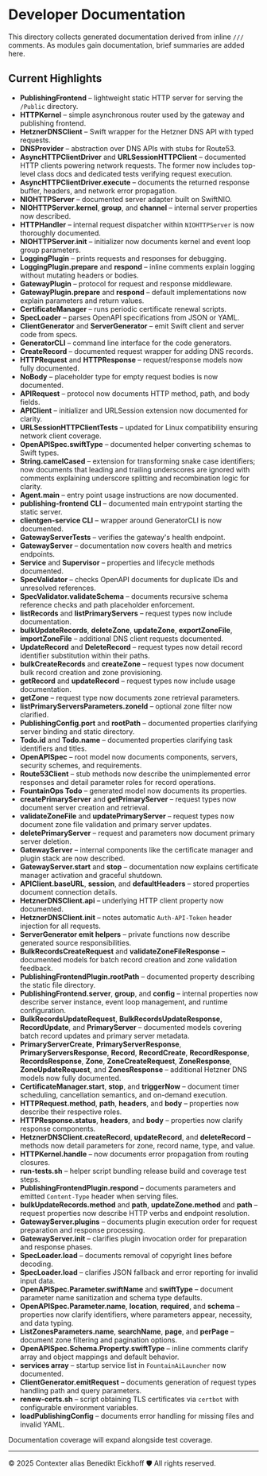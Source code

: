 # Developer Documentation

This directory collects generated documentation derived from inline `///` comments.
As modules gain documentation, brief summaries are added here.

## Current Highlights
- **PublishingFrontend** – lightweight static HTTP server for serving the `/Public` directory.
- **HTTPKernel** – simple asynchronous router used by the gateway and publishing frontend.
- **HetznerDNSClient** – Swift wrapper for the Hetzner DNS API with typed requests.
- **DNSProvider** – abstraction over DNS APIs with stubs for Route53.
- **AsyncHTTPClientDriver** and **URLSessionHTTPClient** – documented HTTP clients powering network requests. The former now includes top-level class docs and dedicated tests verifying request execution.
- **AsyncHTTPClientDriver.execute** – documents the returned response buffer, headers, and network error propagation.
- **NIOHTTPServer** – documented server adapter built on SwiftNIO.
- **NIOHTTPServer.kernel**, **group**, and **channel** – internal server properties now described.
- **HTTPHandler** – internal request dispatcher within `NIOHTTPServer` is now thoroughly documented.
- **NIOHTTPServer.init** – initializer now documents kernel and event loop group parameters.
- **LoggingPlugin** – prints requests and responses for debugging.
- **LoggingPlugin.prepare** and **respond** – inline comments explain logging without mutating headers or bodies.
- **GatewayPlugin** – protocol for request and response middleware.
- **GatewayPlugin.prepare** and **respond** – default implementations now explain parameters and return values.
- **CertificateManager** – runs periodic certificate renewal scripts.
- **SpecLoader** – parses OpenAPI specifications from JSON or YAML.
- **ClientGenerator** and **ServerGenerator** – emit Swift client and server code from specs.
- **GeneratorCLI** – command line interface for the code generators.
- **CreateRecord** – documented request wrapper for adding DNS records.
- **HTTPRequest** and **HTTPResponse** – request/response models now fully documented.
- **NoBody** – placeholder type for empty request bodies is now documented.
- **APIRequest** – protocol now documents HTTP method, path, and body fields.
- **APIClient** – initializer and URLSession extension now documented for clarity.
- **URLSessionHTTPClientTests** – updated for Linux compatibility ensuring network client coverage.
- **OpenAPISpec.swiftType** – documented helper converting schemas to Swift types.
- **String.camelCased** – extension for transforming snake case identifiers; now documents that leading and trailing underscores are ignored with comments explaining underscore splitting and recombination logic for clarity.
- **Agent.main** – entry point usage instructions are now documented.
- **publishing-frontend CLI** – documented main entrypoint starting the static server.
- **clientgen-service CLI** – wrapper around GeneratorCLI is now documented.
- **GatewayServerTests** – verifies the gateway's health endpoint.
- **GatewayServer** – documentation now covers health and metrics endpoints.
- **Service** and **Supervisor** – properties and lifecycle methods documented.
- **SpecValidator** – checks OpenAPI documents for duplicate IDs and unresolved references.
- **SpecValidator.validateSchema** – documents recursive schema reference checks and path placeholder enforcement.
- **listRecords** and **listPrimaryServers** – request types now include documentation.
- **bulkUpdateRecords**, **deleteZone**, **updateZone**, **exportZoneFile**, **importZoneFile** – additional DNS client requests documented.
- **UpdateRecord** and **DeleteRecord** – request types now detail record identifier substitution within their paths.
- **bulkCreateRecords** and **createZone** – request types now document bulk record creation and zone provisioning.
- **getRecord** and **updateRecord** – request types now include usage documentation.
- **getZone** – request type now documents zone retrieval parameters.
- **listPrimaryServersParameters.zoneId** – optional zone filter now clarified.
- **PublishingConfig.port** and **rootPath** – documented properties clarifying server binding and static directory.
- **Todo.id** and **Todo.name** – documented properties clarifying task identifiers and titles.
- **OpenAPISpec** – root model now documents components, servers, security schemes, and requirements.
- **Route53Client** – stub methods now describe the unimplemented error responses and detail parameter roles for record operations.
- **FountainOps Todo** – generated model now documents its properties.
- **createPrimaryServer** and **getPrimaryServer** – request types now document server creation and retrieval.
- **validateZoneFile** and **updatePrimaryServer** – request types now document zone file validation and primary server updates.
- **deletePrimaryServer** – request and parameters now document primary server deletion.
- **GatewayServer** – internal components like the certificate manager and plugin stack are now described.
- **GatewayServer.start** and **stop** – documentation now explains certificate manager activation and graceful shutdown.
- **APIClient.baseURL**, **session**, and **defaultHeaders** – stored properties document connection details.
- **HetznerDNSClient.api** – underlying HTTP client property now documented.
- **HetznerDNSClient.init** – notes automatic `Auth-API-Token` header injection for all requests.
- **ServerGenerator emit helpers** – private functions now describe generated source responsibilities.
- **BulkRecordsCreateRequest** and **validateZoneFileResponse** – documented models for batch record creation and zone validation feedback.
- **PublishingFrontendPlugin.rootPath** – documented property describing the static file directory.
- **PublishingFrontend.server**, **group**, and **config** – internal properties now describe server instance, event loop management, and runtime configuration.
- **BulkRecordsUpdateRequest**, **BulkRecordsUpdateResponse**, **RecordUpdate**, and **PrimaryServer** – documented models covering batch record updates and primary server metadata.
- **PrimaryServerCreate**, **PrimaryServerResponse**, **PrimaryServersResponse**, **Record**, **RecordCreate**, **RecordResponse**, **RecordsResponse**, **Zone**, **ZoneCreateRequest**, **ZoneResponse**, **ZoneUpdateRequest**, and **ZonesResponse** – additional Hetzner DNS models now fully documented.
- **CertificateManager.start**, **stop**, and **triggerNow** – document timer scheduling, cancellation semantics, and on-demand execution.
- **HTTPRequest.method**, **path**, **headers**, and **body** – properties now describe their respective roles.
- **HTTPResponse.status**, **headers**, and **body** – properties now clarify response components.
- **HetznerDNSClient.createRecord**, **updateRecord**, and **deleteRecord** – methods now detail parameters for zone, record name, type, and value.
- **HTTPKernel.handle** – now documents error propagation from routing closures.
- **run-tests.sh** – helper script bundling release build and coverage test steps.
- **PublishingFrontendPlugin.respond** – documents parameters and emitted `Content-Type` header when serving files.
- **bulkUpdateRecords.method** and **path**, **updateZone.method** and **path** – request properties now describe HTTP verbs and endpoint resolution.
- **GatewayServer.plugins** – documents plugin execution order for request preparation and response processing.
- **GatewayServer.init** – clarifies plugin invocation order for preparation and response phases.
- **SpecLoader.load** – documents removal of copyright lines before decoding.
- **SpecLoader.load** – clarifies JSON fallback and error reporting for invalid input data.
- **OpenAPISpec.Parameter.swiftName** and **swiftType** – document parameter name sanitization and schema type defaults.
- **OpenAPISpec.Parameter.name**, **location**, **required**, and **schema** – properties now clarify identifiers, where parameters appear, necessity, and data typing.
- **ListZonesParameters.name**, **searchName**, **page**, and **perPage** – document zone filtering and pagination options.
- **OpenAPISpec.Schema.Property.swiftType** – inline comments clarify array and object mappings and default behavior.
- **services array** – startup service list in `FountainAiLauncher` now documented.
- **ClientGenerator.emitRequest** – documents generation of request types handling path and query parameters.
- **renew-certs.sh** – script obtaining TLS certificates via `certbot` with configurable environment variables.
- **loadPublishingConfig** – documents error handling for missing files and invalid YAML.

Documentation coverage will expand alongside test coverage.

---
© 2025 Contexter alias Benedikt Eickhoff 🛡️ All rights reserved.
